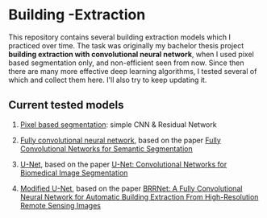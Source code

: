 # Building -Extraction

This repository contains several building extraction models which I practiced over time. The task was originally my bachelor thesis project **building extraction with convolutional neural network**, when I used pixel based segmentation only, and non-efficient seen from now. Since then there are many more effective deep learning algorithms, I tested several of which and collect them here. I'll also try to keep updating it.

## Current tested models

1. [Pixel based segmentation](./0-old/): simple CNN & Residual Network

2. [Fully convolutional neural network](./1-FCN/), based on the paper [Fully Convolutional Networks for Semantic Segmentation](https://www.cv-foundation.org/openaccess/content_cvpr_2015/html/Long_Fully_Convolutional_Networks_2015_CVPR_paper.html)

3. [U-Net](./2-U-Net/), based on the paper [U-Net: Convolutional Networks for Biomedical Image Segmentation](https://lmb.informatik.uni-freiburg.de/people/ronneber/u-net/)

4. [Modified U-Net](./3-Modified-UNet/), based on the paper [BRRNet: A Fully Convolutional Neural Network for Automatic Building Extraction From High-Resolution Remote Sensing Images](https://www.mdpi.com/2072-4292/12/6/1050)


